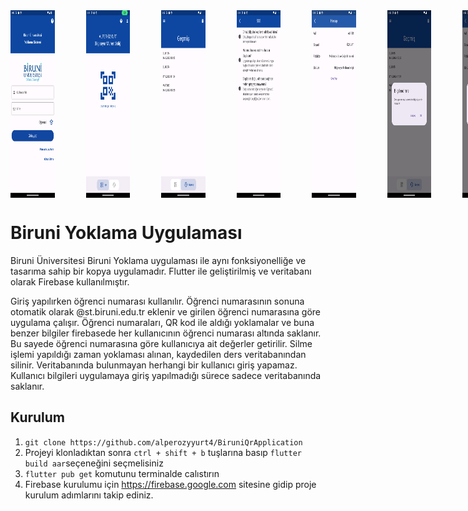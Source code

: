 <div style="display: flex;">
    <img src="./Photos/LoginPage.png" alt="Login Page" style="padding-right: 50px; width: 14%; height: 300px;">
    <img src="./Photos/HomePage.png" alt="Home Page" style="padding-right: 50px; width: 14%; height: 300px;">
    <img src="./Photos/HistoryPage.png" alt="History Page" style="padding-right: 50px; width: 14%; height: 300px;">
    <img src="./Photos/HelpPage.png" alt="Help Page" style="padding-right: 50px; width: 14%; height: 300px;">
    <img src="./Photos/AccountPage.png" alt="Account Page" style="padding-right: 50px; width: 14%; height: 300px;">
    <img src="./Photos/Delete.png" alt="Delete" style="padding-right: 50px; width: 14%; height: 300px;">
    <img src="./Photos/Logout.png" alt="Logout" style="width: 14%; height: 300px;">
</div>

<h1>
    Biruni Yoklama Uygulaması
    
</h1>

<p>
    Biruni Üniversitesi Biruni Yoklama uygulaması ile aynı fonksiyonelliğe ve tasarıma sahip bir kopya uygulamadır. Flutter ile geliştirilmiş ve veritabanı olarak Firebase kullanılmıştır.
</p>



<p>
    Giriş yapılırken öğrenci numarası kullanılır. Öğrenci numarasının sonuna otomatik olarak @st.biruni.edu.tr eklenir ve girilen öğrenci numarasına göre uygulama çalışır. Öğrenci numaraları, QR kod ile aldığı yoklamalar ve buna benzer bilgiler firebasede her kullanıcının öğrenci numarası altında saklanır. Bu sayede öğrenci numarasına göre kullanıcıya ait değerler getirilir. Silme işlemi yapıldığı zaman yoklaması alınan, kaydedilen ders veritabanından silinir. Veritabanında bulunmayan herhangi bir kullanıcı giriş yapamaz. Kullanıcı bilgileri uygulamaya giriş yapılmadığı sürece sadece veritabanında saklanır.
   </ p>

 ## Kurulum

1. `git clone https://github.com/alperozyyurt4/BiruniQrApplication`
2. Projeyi klonladıktan sonra `ctrl + shift + b` tuşlarına basıp `flutter build aar`seçeneğini seçmelisiniz
3. `flutter pub get` komutunu terminalde calıstırın
4. Firebase kurulumu için https://firebase.google.com sitesine gidip proje kurulum adımlarını takip ediniz.
